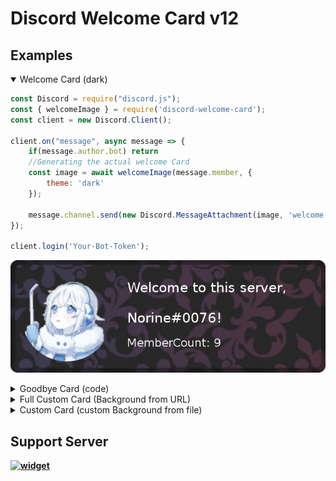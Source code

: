 #  Discord Welcome Card v12

## Examples
<details open> 
    <summary> Welcome Card (dark) </summary>

```javascript
const Discord = require("discord.js");
const { welcomeImage } = require('discord-welcome-card');
const client = new Discord.Client();

client.on("message", async message => {
    if(message.author.bot) return
    //Generating the actual welcome Card
    const image = await welcomeImage(message.member, {
        theme: 'dark'
    });

    message.channel.send(new Discord.MessageAttachment(image, 'welcome.png'))
});

client.login('Your-Bot-Token');
```
    
![Image](examples/dark_welcome.png)

</details>


<details> <summary> Goodbye Card (code) </summary>

```javascript
const Discord = require("discord.js");
const { goodbyeImage } = require('discord-welcome-card');
const client = new Discord.Client();

client.on("message", async message => {
    if(message.author.bot) return
    //Generating the actual goodbye Card
    const image = await goodbyeImage(message.member, { theme: 'code' });

    message.channel.send(new Discord.MessageAttachment(image, 'goodbye.png'))
});

client.login('Your-Bot-Token');
```
    
![Image](examples/code_goodbye.png)
    
</details>

<details><summary> Full Custom Card (Background from URL) </summary>

```javascript
const Discord = require("discord.js");
const { drawCard } = require('discord-welcome-card');
const client = new Discord.Client();

client.on("message", async message => {
    if(message.author.bot) return
    //Generating the actual custom Card
    const image = await drawCard({
        theme: "circuit",
        text: {
            title: 'Hellloo',
            text: msg.author.tag,
            subtitle: 'please read the Rules',
            color: `#88f`
        },
        avatar: {
            image: msg.author.displayAvatarURL({ format: 'png' }),
            outlineWidth: 5,
            outlineColor: new Gradient('linear',
                [0, '#33f'],
                [1, '#f33']
            ),
        },
        background: 'https://i.imgur.com/ea9PB3H.png',
        blur: 1,
        border: true,
        rounded: true
    })
    message.channel.send(new Discord.MessageAttachment(image, 'custom.png'))
});

client.login('Your-Bot-Token');
```
    
![Image](examples/fullCustom.png)

</details>
 

<details> <summary> Custom Card (custom Background from file) </summary>
folder strcuture:

```
folder
|-index.js
|-image.png
```

```javascript
const Discord = require("discord.js");
const { drawCard } = require('discord-welcome-card');
const client = new Discord.Client();

client.on("message", async message => {
    if(message.author.bot) return
    //Generating the actual custom Card
    const image = await drawCard({
            text: {
                title: 'Title',
                 text: 'Text',
                subtitle: 'Subtitle',
                color:  new Gradient("linear", {
                     color: "#4287f5",
                    offset: 1
                    }, {
                    color: "#f5426f",
                     offset: 0
                     })
            },
            avatar: {
                image: message.member.user.avatarURL({ format: 'png' })
            },
            background: "./image.png",
            blur: true,
            border: true,
            rounded: true
        })
    message.channel.send(new Discord.MessageAttachment(image, 'custom.png'))
});

client.login('Your-Bot-Token');
```
    
</details>

## Support Server
**[![widget](https://discord.com/api/guilds/553942677117337600/widget.png?style=banner2)](https://discord.gg/Emk2udJ)**

